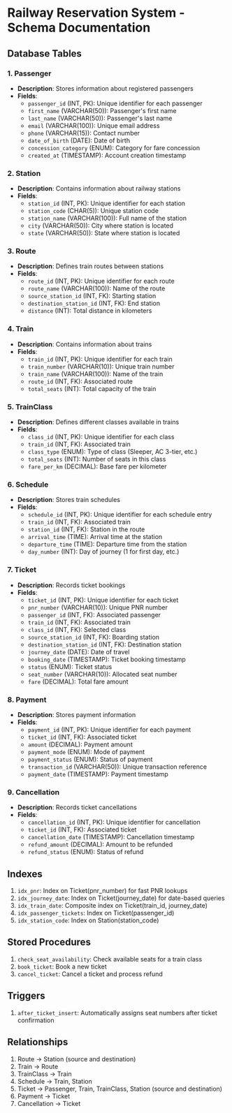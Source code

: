 # Railway Reservation System - Schema Documentation

## Database Tables

### 1. Passenger
- **Description**: Stores information about registered passengers
- **Fields**:
  - `passenger_id` (INT, PK): Unique identifier for each passenger
  - `first_name` (VARCHAR(50)): Passenger's first name
  - `last_name` (VARCHAR(50)): Passenger's last name
  - `email` (VARCHAR(100)): Unique email address
  - `phone` (VARCHAR(15)): Contact number
  - `date_of_birth` (DATE): Date of birth
  - `concession_category` (ENUM): Category for fare concession
  - `created_at` (TIMESTAMP): Account creation timestamp

### 2. Station
- **Description**: Contains information about railway stations
- **Fields**:
  - `station_id` (INT, PK): Unique identifier for each station
  - `station_code` (CHAR(5)): Unique station code
  - `station_name` (VARCHAR(100)): Full name of the station
  - `city` (VARCHAR(50)): City where station is located
  - `state` (VARCHAR(50)): State where station is located

### 3. Route
- **Description**: Defines train routes between stations
- **Fields**:
  - `route_id` (INT, PK): Unique identifier for each route
  - `route_name` (VARCHAR(100)): Name of the route
  - `source_station_id` (INT, FK): Starting station
  - `destination_station_id` (INT, FK): End station
  - `distance` (INT): Total distance in kilometers

### 4. Train
- **Description**: Contains information about trains
- **Fields**:
  - `train_id` (INT, PK): Unique identifier for each train
  - `train_number` (VARCHAR(10)): Unique train number
  - `train_name` (VARCHAR(100)): Name of the train
  - `route_id` (INT, FK): Associated route
  - `total_seats` (INT): Total capacity of the train

### 5. TrainClass
- **Description**: Defines different classes available in trains
- **Fields**:
  - `class_id` (INT, PK): Unique identifier for each class
  - `train_id` (INT, FK): Associated train
  - `class_type` (ENUM): Type of class (Sleeper, AC 3-tier, etc.)
  - `total_seats` (INT): Number of seats in this class
  - `fare_per_km` (DECIMAL): Base fare per kilometer

### 6. Schedule
- **Description**: Stores train schedules
- **Fields**:
  - `schedule_id` (INT, PK): Unique identifier for each schedule entry
  - `train_id` (INT, FK): Associated train
  - `station_id` (INT, FK): Station in the route
  - `arrival_time` (TIME): Arrival time at the station
  - `departure_time` (TIME): Departure time from the station
  - `day_number` (INT): Day of journey (1 for first day, etc.)

### 7. Ticket
- **Description**: Records ticket bookings
- **Fields**:
  - `ticket_id` (INT, PK): Unique identifier for each ticket
  - `pnr_number` (VARCHAR(10)): Unique PNR number
  - `passenger_id` (INT, FK): Associated passenger
  - `train_id` (INT, FK): Associated train
  - `class_id` (INT, FK): Selected class
  - `source_station_id` (INT, FK): Boarding station
  - `destination_station_id` (INT, FK): Destination station
  - `journey_date` (DATE): Date of travel
  - `booking_date` (TIMESTAMP): Ticket booking timestamp
  - `status` (ENUM): Ticket status
  - `seat_number` (VARCHAR(10)): Allocated seat number
  - `fare` (DECIMAL): Total fare amount

### 8. Payment
- **Description**: Stores payment information
- **Fields**:
  - `payment_id` (INT, PK): Unique identifier for each payment
  - `ticket_id` (INT, FK): Associated ticket
  - `amount` (DECIMAL): Payment amount
  - `payment_mode` (ENUM): Mode of payment
  - `payment_status` (ENUM): Status of payment
  - `transaction_id` (VARCHAR(50)): Unique transaction reference
  - `payment_date` (TIMESTAMP): Payment timestamp

### 9. Cancellation
- **Description**: Records ticket cancellations
- **Fields**:
  - `cancellation_id` (INT, PK): Unique identifier for cancellation
  - `ticket_id` (INT, FK): Associated ticket
  - `cancellation_date` (TIMESTAMP): Cancellation timestamp
  - `refund_amount` (DECIMAL): Amount to be refunded
  - `refund_status` (ENUM): Status of refund

## Indexes
1. `idx_pnr`: Index on Ticket(pnr_number) for fast PNR lookups
2. `idx_journey_date`: Index on Ticket(journey_date) for date-based queries
3. `idx_train_date`: Composite index on Ticket(train_id, journey_date)
4. `idx_passenger_tickets`: Index on Ticket(passenger_id)
5. `idx_station_code`: Index on Station(station_code)

## Stored Procedures
1. `check_seat_availability`: Check available seats for a train class
2. `book_ticket`: Book a new ticket
3. `cancel_ticket`: Cancel a ticket and process refund

## Triggers
1. `after_ticket_insert`: Automatically assigns seat numbers after ticket confirmation

## Relationships
1. Route → Station (source and destination)
2. Train → Route
3. TrainClass → Train
4. Schedule → Train, Station
5. Ticket → Passenger, Train, TrainClass, Station (source and destination)
6. Payment → Ticket
7. Cancellation → Ticket 